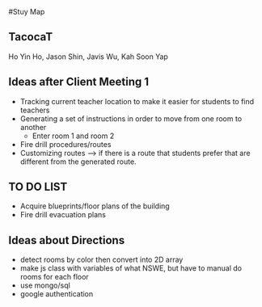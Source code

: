 #Stuy Map
## TacocaT
Ho Yin Ho, Jason Shin, Javis Wu, Kah Soon Yap

## Ideas after Client Meeting 1
* Tracking current teacher location to make it easier for students to find teachers
* Generating a set of instructions in order to move from one room to another
  * Enter room 1 and room 2
* Fire drill procedures/routes
* Customizing routes --> if there is a route that students prefer that are different from the generated route.

## TO DO LIST
* Acquire blueprints/floor plans of the building
* Fire drill evacuation plans

## Ideas about Directions
* detect rooms by color then convert into 2D array
* make js class with variables of what NSWE, but have to manual do rooms for each floor
* use mongo/sql
* google authentication